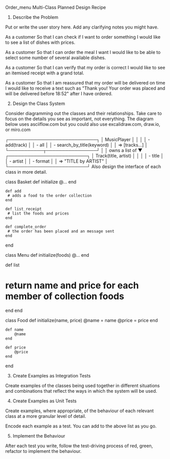 Order_menu Multi-Class Planned Design Recipe

1. Describe the Problem

Put or write the user story here. Add any clarifying notes you might have.

As a customer
So that I can check if I want to order something
I would like to see a list of dishes with prices.

As a customer
So that I can order the meal I want
I would like to be able to select some number of several available dishes.

As a customer
So that I can verify that my order is correct
I would like to see an itemised receipt with a grand total.

As a customer
So that I am reassured that my order will be delivered on time
I would like to receive a text such as "Thank you! Your order was placed and will be delivered before 18:52" after I have ordered.

2. Design the Class System

Consider diagramming out the classes and their relationships. Take care to focus on the details you see as important, not everything. The diagram below uses asciiflow.com but you could also use excalidraw.com, draw.io, or miro.com

┌────────────────────────────┐
│ MusicPlayer                │
│                            │
│ - add(track)               │
│ - all                      │
│ - search_by_title(keyword) │
│   => [tracks...]           │
└───────────┬────────────────┘
            │
            │ owns a list of
            ▼
┌─────────────────────────┐
│ Track(title, artist)    │
│                         │
│ - title                 │
│ - artist                │
│ - format                │
│   => "TITLE by ARTIST"  │
└─────────────────────────┘
Also design the interface of each class in more detail.

class Basket
  def initialize
	@...
	end

	def add
	 # adds a food to the order collection
	end

	def list_receipt
	 # list the foods and prices
	end

	def complete_order
	 # the order has been placed and an message sent
	end
end

class Menu
  def initialize(foods)
   @...
  end

  def list
   # return name and price for each member of collection foods
  end
end

class Food
	def initialize(name, price)
		@name = name
		@price = price
	end

	def name
		@name
	end

	def price
		@price
	end
end

3. Create Examples as Integration Tests

Create examples of the classes being used together in different situations and combinations that reflect the ways in which the system will be used.

4. Create Examples as Unit Tests

Create examples, where appropriate, of the behaviour of each relevant class at a more granular level of detail.

Encode each example as a test. You can add to the above list as you go.

5. Implement the Behaviour

After each test you write, follow the test-driving process of red, green, refactor to implement the behaviour.
